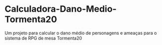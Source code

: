 # Calculadora-Dano-Medio-Tormenta20
Um projeto para calcular o dano médio de personagens e ameaças para o sistema de RPG de mesa Tormenta20

